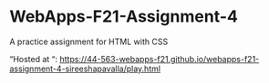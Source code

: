 # WebApps-F21-Assignment-4
A practice assignment for HTML with CSS

 “Hosted at “: <https://44-563-webapps-f21.github.io/webapps-f21-assignment-4-sireeshapavalla/play.html>
